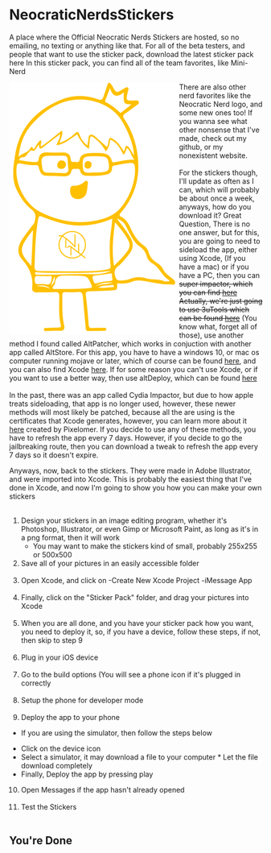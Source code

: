 # NeocraticNerdsStickers
A place where the Official Neocratic Nerds Stickers are hosted, so no emailing, no texting or anything like that.
For all of the beta testers, and people that want to use the sticker pack, download the latest sticker pack here
In this sticker pack, you can find all of the team favorites, like Mini-Nerd

<img src="Golden_Nerd_small.png" align="left" />There are also other nerd favorites like the Neocratic Nerd logo, and some new ones too! If you wanna see what other nonsense that I've made, check out my github, or my nonexistent website.
  <br>
  <br>
  For the stickers though, I'll update as often as I can, which will probably be about once a week, anyways, how do you download it? Great Question, There is no one answer, but for this, you are going to need to sideload the app, either using Xcode, (If you have a mac) or if you have a PC, then you can <s>super impactor, which you can find <a href ="https://superimpactor.net/">here</a> Actually, we're just going to use 3uTools which can be found <a href="https://3u.com">here</a></s> (You know what, forget all of those), use another method I found called AltPatcher, which works in conjuction with another app called AltStore. For this app, you have to have a windows 10, or mac os computer running mojave or later, which of course can be found <a href ="https://dex100c0der.github.io/android-ios-support/altserver.html">here</a>, and you can also find Xcode <a href="https://developer.apple.com/xcode/">here</a>. If for some reason you can't use Xcode, or if you want to use a better way, then use altDeploy, which can be found <a href="https://github.com/pixelomer/AltDeploy/releases/download/v1.1/AltDeploy.zip">here</a>
  <br>
  <br>
In the past, there was an app called Cydia Impactor, but due to how apple treats sideloading, that app is no longer used, however, these newer methods will most likely be patched, because all the are using is the certificates that Xcode generates, however, you can learn more about it 
<a href="https://github.com/pixelomer/AltDeploy">here</a> created by Pixelomer. If you decide to use any of these methods, you have to refresh the app every 7 days. However, if you decide to go the jailbreaking route, then you can download a tweak to refresh the app every 7 days so it doesn't expire.

Anyways, now, back to the stickers. They were made in Adobe Illustrator, and were imported into Xcode. This is probably the easiest thing that I've done in Xcode, and now I'm going to show you how you can make your own stickers
<Br><BR>
1. Design your stickers in an image editing program, whether it's Photoshop, Illustrator, or even Gimp or Microsoft Paint, as long as it's in a png format, then it will work <br>
   * You may want to make the stickers kind of small, probably 255x255 or 500x500
2. Save all of your pictures in an easily accessible folder
<br><br>
3. Open Xcode, and click on 
  -Create New Xcode Project
   -iMessage App
<br> <br>
4. Finally, click on the "Sticker Pack" folder, and drag your pictures into Xcode
<br> <br>
5. When you are all done, and you have your sticker pack how you want, you need to deploy it, so, if you have a device, follow these steps, if not, then skip to step 9
<br> <br>
6. Plug in your iOS device
<br><br>
7. Go to the build options (You will see a phone icon if it's plugged in correctly
<br><Br>
8. Setup the phone for developer mode
<br><br>
9. Deploy the app to your phone
  - If you are using the simulator, then follow the steps below
   * Click on the device icon
   * Select a simulator, it may download a file to your computer
    * Let the file download completely
   * Finally, Deploy the app by pressing play
10. Open Messages if the app hasn't already opened
<br><br>
11. Test the Stickers
<br><br>
## You're Done

